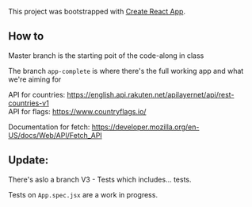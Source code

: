 This project was bootstrapped with [Create React App](https://github.com/facebook/create-react-app).

## How to

Master branch is the starting poit of the code-along in class

The branch `app-complete` is where there's the full working app and what we're aiming for

API for countries: https://english.api.rakuten.net/apilayernet/api/rest-countries-v1  
API for flags: https://www.countryflags.io/

Documentation for fetch: https://developer.mozilla.org/en-US/docs/Web/API/Fetch_API


## Update:
There's aslo a branch V3 - Tests which includes... tests. 

Tests on `App.spec.jsx` are a work in progress.
